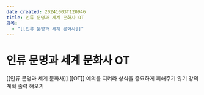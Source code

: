 ```yaml
---
date created: 20241003T120946
title: 인류 문명과 세계 문화사 OT
과목:
  - "[[인류 문명과 세계 문화사]]"
---
```


# 인류 문명과 세계 문화사 OT

[[인류 문명과 세계 문화사]] [[OT]]
예의를 지켜라
상식을 중요하게
피해주기 않기
강의 계획 출력 해오기
